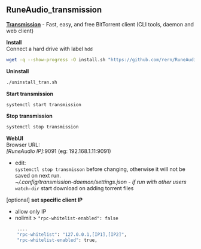 RuneAudio_transmission
---

[**Transmission**](https://transmissionbt.com/) - Fast, easy, and free BitTorrent client (CLI tools, daemon and web client)  

**Install**  
Connect a hard drive with label `hdd`  
```sh
wget -q --show-progress -O install.sh "https://github.com/rern/RuneAudio/blob/master/transmission/install.sh?raw=1"; chmod +x install.sh; ./install.sh
```

**Uninstall**  
```sh
./uninstall_tran.sh
```

**Start transmission**  
```sh
systemctl start transmission
```

**Stop transmission**  
```sh
systemctl stop transmission
```

**WebUI**  
Browser URL:  
_[RuneAudio IP]_:9091 (eg: 192.168.1.11:9091)  

 - edit:  
`systemctl stop transmisson` before changing, otherwise it will not be saved on next run.  
_~/.config/transmission-daemon/settings.json - if run with other users_  
`watch-dir` start download on adding torrent files  

[optional] **set specific client IP**  
- allow only IP
- nolimit > `"rpc-whitelist-enabled": false`
```sh
    ....
    "rpc-whitelist": "127.0.0.1,[IP1],[IP2]",
    "rpc-whitelist-enabled": true,
```
